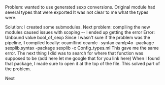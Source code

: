 Problem: wanted to use generated sexp conversions.
Original module had several types that were exported
It was not clear to me what the types were.

Solution: I created some submodules.
Next problem: compiling the new modules caused issues with scoping -- I ended up getting the error
    Error: Unbound value bool_of_sexp
Since I wasn't sure if the problem was the pipeline, I compiled locally:
    ocamlfind ocamlc -syntax camlp4o -package sexplib.syntax -package sexplib -c Config_types.ml
This gave me the same error. The next thing I did was to search for where that function was supposed to be (add here let me google that for you link here)
When I found that package, I made sure to open it at the top of the file. This solved part of the problem.

Next 
